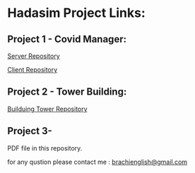 # Hadasim Project Links:

## Project 1 - Covid Manager:


[Server Repository](https://github.com/brachaer/CovidServer)

[Client Repository](https://github.com/brachaer/CovidClient)


## Project 2 - Tower Building:

[Builduing Tower Repository](https://github.com/brachaer/BuildingTower)

## Project 3- 

PDF file in this repository.

for any qustion please contact me : brachienglish@gmail.com

